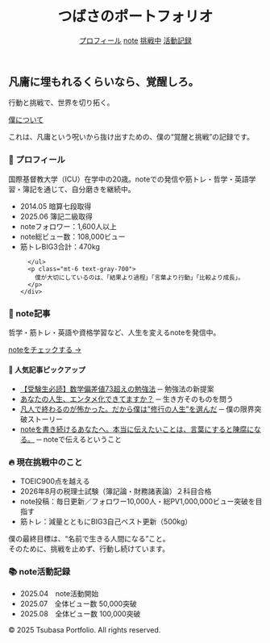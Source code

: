 
<html lang="ja">
<head>
  <meta charset="UTF-8" />
  <meta name="viewport" content="width=device-width, initial-scale=1.0" />
  <title>覚醒ポートフォリオ｜つばさ</title>
  <link href="https://cdn.jsdelivr.net/npm/tailwindcss@2.2.19/dist/tailwind.min.css" rel="stylesheet">
</head>
<body class="bg-gray-50 text-gray-900 font-sans">
  <!-- ヘッダー -->
  <header class="bg-white shadow-md py-4">
    <div class="max-w-5xl mx-auto px-4 flex justify-between items-center">
      <h1 class="text-2xl font-bold">つばさのポートフォリオ</h1>
      <nav class="space-x-4">
        <a href="#about" class="hover:underline">プロフィール</a>
        <a href="#note" class="hover:underline">note</a>
        <a href="#challenge" class="hover:underline">挑戦中</a>
        <a href="#record" class="hover:underline">活動記録</a>
      </nav>
    </div>
  </header>

  <!-- トップビジュアル -->
  <section class="text-center py-24 bg-gradient-to-r from-gray-800 via-black to-gray-800 text-white">
    <h2 class="text-4xl font-bold mb-4">凡庸に埋もれるくらいなら、覚醒しろ。</h2>
    <p class="text-lg mb-6">行動と挑戦で、世界を切り拓く。</p>
    <a href="#about" class="bg-white text-black px-6 py-2 font-bold rounded-full hover:bg-gray-200">僕について</a>
  </section>

  <!-- サイトの目的 -->
  <p class="text-center text-gray-700 text-lg mt-4">
    これは、凡庸という呪いから抜け出すための、僕の“覚醒と挑戦”の記録です。
  </p>

  <!-- プロフィール -->
  <section id="about" class="py-16 bg-white">
    <div class="max-w-3xl mx-auto px-4">
      <h3 class="text-2xl font-bold mb-4">👤 プロフィール</h3>
      <p class="mb-4">国際基督教大学（ICU）在学中の20歳。noteでの発信や筋トレ・哲学・英語学習・簿記を通じて、自分磨きを継続中。</p>
      <ul class="list-disc ml-6 space-y-2">
        <li>2014.05 暗算七段取得</li>
        <li>2025.06 簿記二級取得</li>
        <li>noteフォロワー：1,600人以上</li>
        <li>note総ビュー数：108,000ビュー</li>
        <li>筋トレBIG3合計：470kg</li>

      </ul>
      <p class="mt-6 text-gray-700">
        僕が大切にしているのは、「結果より過程」「言葉より行動」「比較より成長」。
      </p>
    </div>
  </section>

  <!-- note記事 -->
  <section id="note" class="py-16 bg-gray-100">
    <div class="max-w-3xl mx-auto px-4">
      <h3 class="text-2xl font-bold mb-4">📝 note記事</h3>
      <p class="mb-4">哲学・筋トレ・英語や資格学習など、人生を変えるnoteを発信中。</p>
      <a href="https://note.com/tsubasa_283322" class="text-blue-600 underline" target="_blank">noteをチェックする →</a>
      <h4 class="text-xl font-semibold mt-6">📌 人気記事ピックアップ</h4>
      <ul class="list-disc ml-6 mt-2 space-y-1">
        <li><a href="https://note.com/tsubasa_283322/n/nb40471bea327" class="underline text-blue-600" target="_blank">【受験生必読】数学偏差値73超えの勉強法</a> ─ 勉強法の新提案</li>
        <li><a href="https://note.com/tsubasa_283322/n/n9effaf903fc9" class="underline text-blue-600" target="_blank">あなたの人生、エンタメ化できてますか？</a> ─ 生き方そのものを問う</li>
        <li><a href="https://note.com/tsubasa_283322/n/na8d884a84490" class="underline text-blue-600" target="_blank">凡人で終わるのが怖かった。だから僕は”修行の人生”を選んだ</a> ─ 僕の限界突破ストーリー</li>
        <li><a href="https://note.com/tsubasa_283322/n/nc77378586b12" class="underline text-blue-600" target="_blank">noteを書き続けるあなたへ。本当に伝えたいことは、言葉にすると陳腐になる。</a> ─ noteで伝えるということ</li>
      </ul>
    </div>
  </section>

  <!-- 挑戦中 -->
  <section id="challenge" class="py-16 bg-gray-100">
    <div class="max-w-3xl mx-auto px-4">
      <h3 class="text-2xl font-bold mb-4">🔥 現在挑戦中のこと</h3>
      <ul class="list-disc ml-6 space-y-2">
        <li>TOEIC900点を越える</li>
        <li>2026年8月の税理士試験（簿記論・財務諸表論）２科目合格</li>
        <li>note投稿：毎日更新／フォロワー10,000人・総PV1,000,000ビュー突破を目指す</li>
        <li>筋トレ：減量とともにBIG3自己ベスト更新（500kg）</li>
      </ul>
      <p class="mt-6 text-gray-700">
        僕の最終目標は、“名前で生きる人間になる”こと。<br>
        そのために、挑戦を止めず、行動し続けています。
      </p>
    </div>
  </section>

  <!-- 活動記録 -->
  <section id="record" class="py-16 bg-white">
    <div class="max-w-3xl mx-auto px-4">
      <h3 class="text-2xl font-bold mb-4">📚 note活動記録</h3>
      <ul class="list-disc ml-6 space-y-2">
        <li>2025.04　note活動開始</li>
        <li>2025.07　全体ビュー数 50,000突破</li>
        <li>2025.08　全体ビュー数 100,000突破</li>
      </ul>
    </div>
  </section>

  <!-- フッター -->
  <footer class="bg-gray-800 text-white text-center py-4">
    <p>© 2025 Tsubasa Portfolio. All rights reserved.</p>
  </footer>
</body>
</html>
